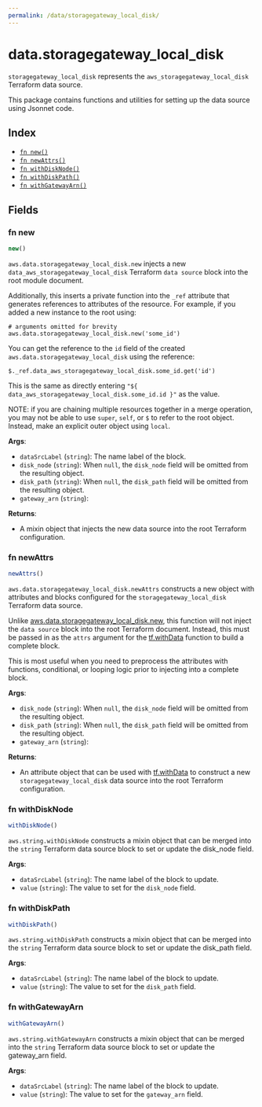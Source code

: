 ```yaml
---
permalink: /data/storagegateway_local_disk/
---
```


# data.storagegateway_local_disk

`storagegateway_local_disk` represents the `aws_storagegateway_local_disk` Terraform data source.



This package contains functions and utilities for setting up the data source using Jsonnet code.


## Index

* [`fn new()`](#fn-new)
* [`fn newAttrs()`](#fn-newattrs)
* [`fn withDiskNode()`](#fn-withdisknode)
* [`fn withDiskPath()`](#fn-withdiskpath)
* [`fn withGatewayArn()`](#fn-withgatewayarn)

## Fields

### fn new

```ts
new()
```


`aws.data.storagegateway_local_disk.new` injects a new `data_aws_storagegateway_local_disk` Terraform `data source`
block into the root module document.

Additionally, this inserts a private function into the `_ref` attribute that generates references to attributes of the
resource. For example, if you added a new instance to the root using:

    # arguments omitted for brevity
    aws.data.storagegateway_local_disk.new('some_id')

You can get the reference to the `id` field of the created `aws.data.storagegateway_local_disk` using the reference:

    $._ref.data_aws_storagegateway_local_disk.some_id.get('id')

This is the same as directly entering `"${ data_aws_storagegateway_local_disk.some_id.id }"` as the value.

NOTE: if you are chaining multiple resources together in a merge operation, you may not be able to use `super`, `self`,
or `$` to refer to the root object. Instead, make an explicit outer object using `local`.

**Args**:
  - `dataSrcLabel` (`string`): The name label of the block.
  - `disk_node` (`string`):  When `null`, the `disk_node` field will be omitted from the resulting object.
  - `disk_path` (`string`):  When `null`, the `disk_path` field will be omitted from the resulting object.
  - `gateway_arn` (`string`): 

**Returns**:
- A mixin object that injects the new data source into the root Terraform configuration.


### fn newAttrs

```ts
newAttrs()
```


`aws.data.storagegateway_local_disk.newAttrs` constructs a new object with attributes and blocks configured for the `storagegateway_local_disk`
Terraform data source.

Unlike [aws.data.storagegateway_local_disk.new](#fn-new), this function will not inject the `data source`
block into the root Terraform document. Instead, this must be passed in as the `attrs` argument for the
[tf.withData](https://github.com/tf-libsonnet/core/tree/main/docs#fn-withdata) function to build a complete block.

This is most useful when you need to preprocess the attributes with functions, conditional, or looping logic prior to
injecting into a complete block.

**Args**:
  - `disk_node` (`string`):  When `null`, the `disk_node` field will be omitted from the resulting object.
  - `disk_path` (`string`):  When `null`, the `disk_path` field will be omitted from the resulting object.
  - `gateway_arn` (`string`): 

**Returns**:
  - An attribute object that can be used with [tf.withData](https://github.com/tf-libsonnet/core/tree/main/docs#fn-withdata) to construct a new `storagegateway_local_disk` data source into the root Terraform configuration.


### fn withDiskNode

```ts
withDiskNode()
```

`aws.string.withDiskNode` constructs a mixin object that can be merged into the `string`
Terraform data source block to set or update the disk_node field.



**Args**:
  - `dataSrcLabel` (`string`): The name label of the block to update.
  - `value` (`string`): The value to set for the `disk_node` field.


### fn withDiskPath

```ts
withDiskPath()
```

`aws.string.withDiskPath` constructs a mixin object that can be merged into the `string`
Terraform data source block to set or update the disk_path field.



**Args**:
  - `dataSrcLabel` (`string`): The name label of the block to update.
  - `value` (`string`): The value to set for the `disk_path` field.


### fn withGatewayArn

```ts
withGatewayArn()
```

`aws.string.withGatewayArn` constructs a mixin object that can be merged into the `string`
Terraform data source block to set or update the gateway_arn field.



**Args**:
  - `dataSrcLabel` (`string`): The name label of the block to update.
  - `value` (`string`): The value to set for the `gateway_arn` field.
